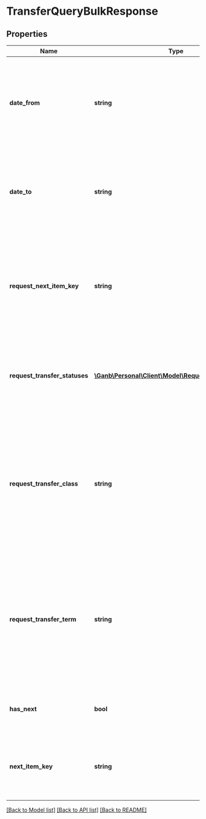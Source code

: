 # TransferQueryBulkResponse

## Properties
Name | Type | Description | Notes
------------ | ------------- | ------------- | -------------
**date_from** | **string** | 対象期間From 半角文字 リクエストしたときと同じ内容 対象期間（From）をYYYY-MM-DD形式で設定 | [optional] 
**date_to** | **string** | 対象期間To 半角文字 リクエストしたときと同じ内容 対象期間（To）をYYYY-MM-DD形式で設定 | [optional] 
**request_next_item_key** | **string** | リクエスト時次明細キー 半角数字 リクエストしたときと同じ内容 該当する情報が無い場合は項目自体を設定しません | [optional] 
**request_transfer_statuses** | [**\Ganb\Personal\Client\Model\RequestTransferStatus[]**](RequestTransferStatus.md) | 振込一括照会対象ステータス 該当する情報が無い場合は項目自体を設定しません | [optional] 
**request_transfer_class** | **string** | 照会対象取得区分 半角数字 リクエストしたときと同じ内容 1：ALL、2：振込申請のみ、3：振込受付情報のみ 該当する情報が無い場合は項目自体を設定しません | [optional] 
**request_transfer_term** | **string** | 振込照会対象期間区分 半角数字 リクエストしたときと同じ内容 1：振込申請受付日　2：振込指定日 該当する情報が無い場合は項目自体を設定しません | [optional] 
**has_next** | **bool** | 次明細フラグ ・true&#x3D;次明細あり ・false&#x3D;次明細なし | [optional] 
**next_item_key** | **string** | 次明細キー 半角数字 次明細フラグがfalseの場合は項目自体を設定しません | [optional] 

[[Back to Model list]](../README.md#documentation-for-models) [[Back to API list]](../README.md#documentation-for-api-endpoints) [[Back to README]](../README.md)


